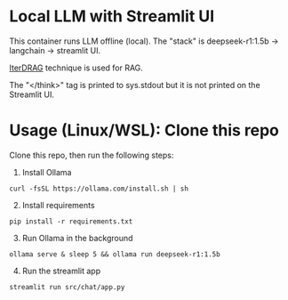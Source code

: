 # Local LLM with Streamlit UI
This container runs LLM offline (local). The "stack" is deepseek-r1:1.5b -> langchain -> streamlit UI.

<a href="https://arxiv.org/html/2410.04343v1">IterDRAG</a> technique is used for RAG.

The "\</think>" tag is printed to sys.stdout but it is not printed on the Streamlit UI.

# Usage (Linux/WSL): Clone this repo
Clone this repo, then run the following steps:
1. Install Ollama
```
curl -fsSL https://ollama.com/install.sh | sh
```

2. Install requirements
```
pip install -r requirements.txt
```

3. Run Ollama in the background
```
ollama serve & sleep 5 && ollama run deepseek-r1:1.5b
```

4. Run the streamlit app
```
streamlit run src/chat/app.py
```